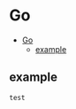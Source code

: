 # Go
<!--ts-->
   * [Go](#go)
      * [example](#example)

<!-- Added by: morelly_t1, at: Wed 23 Dec 2020 02:17:43 PM CET -->

<!--te-->
## example
```go
test
```